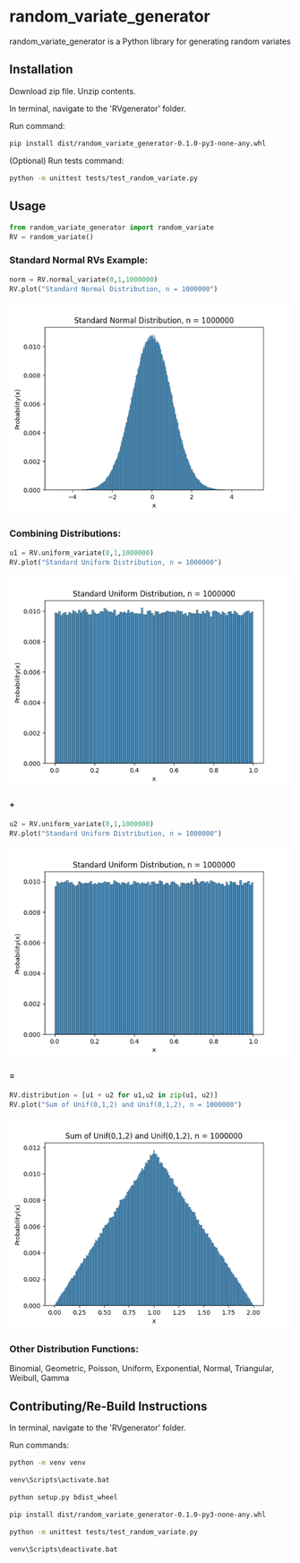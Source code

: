 # random_variate_generator

random_variate_generator is a Python library for generating random variates

## Installation

Download zip file.  Unzip contents.

In terminal, navigate to the 'RVgenerator' folder.

Run command:
```bash
pip install dist/random_variate_generator-0.1.0-py3-none-any.whl
```
(Optional) Run tests command:
```bash
python -m unittest tests/test_random_variate.py
```

## Usage


```python
from random_variate_generator import random_variate
RV = random_variate()
```

### Standard Normal RVs Example:
```python
norm = RV.normal_variate(0,1,1000000)
RV.plot("Standard Normal Distribution, n = 1000000")
```
![](images_for_readme/standard_normal_distribution.png)

### Combining Distributions:
```python
u1 = RV.uniform_variate(0,1,1000000)
RV.plot("Standard Uniform Distribution, n = 1000000")
```
![](images_for_readme/u1.png)
#### +
```python
u2 = RV.uniform_variate(0,1,1000000)
RV.plot("Standard Uniform Distribution, n = 1000000")
```
![](images_for_readme/u2.png)
#### =
```python
RV.distribution = [u1 + u2 for u1,u2 in zip(u1, u2)]
RV.plot("Sum of Unif(0,1,2) and Unif(0,1,2), n = 1000000")
```
![](images_for_readme/tria012.png)

### Other Distribution Functions:
Binomial, Geometric, Poisson, Uniform, Exponential, Normal, Triangular, Weibull, Gamma

## Contributing/Re-Build Instructions

In terminal, navigate to the 'RVgenerator' folder.

Run commands:

```bash
python -m venv venv
```
```bash
venv\Scripts\activate.bat
```
```bash
python setup.py bdist_wheel
```
```bash
pip install dist/random_variate_generator-0.1.0-py3-none-any.whl
```
```bash
python -m unittest tests/test_random_variate.py
```
```bash
venv\Scripts\deactivate.bat
```

